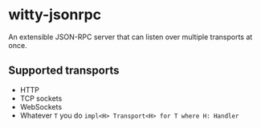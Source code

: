 # witty-jsonrpc

An extensible JSON-RPC server that can listen over multiple transports at once.

## Supported transports
- HTTP
- TCP sockets
- WebSockets
- Whatever `T` you do `impl<H> Transport<H> for T where H: Handler`
